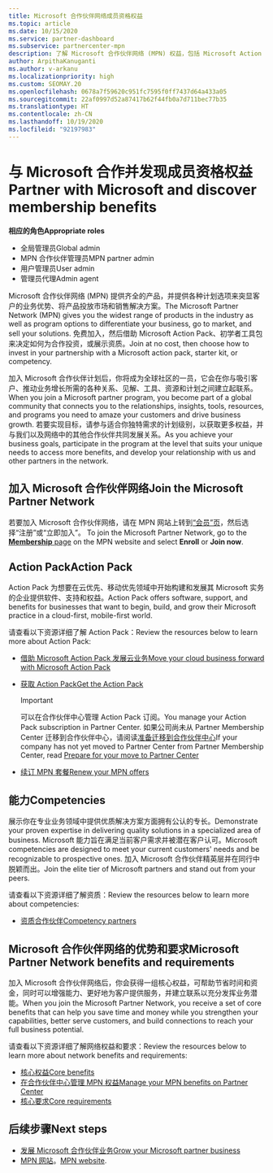 ```yaml
---
title: Microsoft 合作伙伴网络成员资格权益
ms.topic: article
ms.date: 10/15/2020
ms.service: partner-dashboard
ms.subservice: partnercenter-mpn
description: 了解 Microsoft 合作伙伴网络 (MPN) 权益，包括 Microsoft Action Pack、资格，以及用于将产品投放市场和销售解决方案的计划选项。
author: ArpithaKanuganti
ms.author: v-arkanu
ms.localizationpriority: high
ms.custom: SEOMAY.20
ms.openlocfilehash: 0678a7f59620c951fc7595f0ff7437d64a433a05
ms.sourcegitcommit: 22af0997d52a87417b62f44fb0a7d711bec77b35
ms.translationtype: HT
ms.contentlocale: zh-CN
ms.lasthandoff: 10/19/2020
ms.locfileid: "92197983"
---
```

# <a name="partner-with-microsoft-and-discover-membership-benefits"></a><span data-ttu-id="55bac-103">与 Microsoft 合作并发现成员资格权益</span><span class="sxs-lookup"><span data-stu-id="55bac-103">Partner with Microsoft and discover membership benefits</span></span>

<span data-ttu-id="55bac-104">**相应的角色**</span><span class="sxs-lookup"><span data-stu-id="55bac-104">**Appropriate roles**</span></span>

- <span data-ttu-id="55bac-105">全局管理员</span><span class="sxs-lookup"><span data-stu-id="55bac-105">Global admin</span></span>
- <span data-ttu-id="55bac-106">MPN 合作伙伴管理员</span><span class="sxs-lookup"><span data-stu-id="55bac-106">MPN partner admin</span></span>
- <span data-ttu-id="55bac-107">用户管理员</span><span class="sxs-lookup"><span data-stu-id="55bac-107">User admin</span></span>
- <span data-ttu-id="55bac-108">管理员代理</span><span class="sxs-lookup"><span data-stu-id="55bac-108">Admin agent</span></span>

<span data-ttu-id="55bac-109">Microsoft 合作伙伴网络 (MPN) 提供齐全的产品，并提供各种计划选项来突显客户的业务优势、将产品投放市场和销售解决方案。</span><span class="sxs-lookup"><span data-stu-id="55bac-109">The Microsoft Partner Network (MPN) gives you the widest range of products in the industry as well as program options to differentiate your business, go to market, and sell your solutions.</span></span> <span data-ttu-id="55bac-110">免费加入，然后借助 Microsoft Action Pack、初学者工具包来决定如何为合作投资，或展示资质。</span><span class="sxs-lookup"><span data-stu-id="55bac-110">Join at no cost, then choose how to invest in your partnership with a Microsoft action pack, starter kit, or competency.</span></span>

<span data-ttu-id="55bac-111">加入 Microsoft 合作伙伴计划后，你将成为全球社区的一员，它会在你与吸引客户、推动业务增长所需的各种关系、见解、工具、资源和计划之间建立起联系。</span><span class="sxs-lookup"><span data-stu-id="55bac-111">When you join a Microsoft partner program, you become part of a global community that connects you to the relationships, insights, tools, resources, and programs you need to amaze your customers and drive business growth.</span></span> <span data-ttu-id="55bac-112">若要实现目标，请参与适合你独特需求的计划级别，以获取更多权益，并与我们以及网络中的其他合作伙伴共同发展关系。</span><span class="sxs-lookup"><span data-stu-id="55bac-112">As you achieve your business goals, participate in the program at the level that suits your unique needs to access more benefits, and develop your relationship with us and other partners in the network.</span></span> 

## <a name="join-the-microsoft-partner-network"></a><span data-ttu-id="55bac-113">加入 Microsoft 合作伙伴网络</span><span class="sxs-lookup"><span data-stu-id="55bac-113">Join the Microsoft Partner Network</span></span>

<span data-ttu-id="55bac-114">若要加入 Microsoft 合作伙伴网络，请在 MPN 网站上转到[“会员”页](https://partner.microsoft.com/membership)，然后选择“注册”或“立即加入”。  </span><span class="sxs-lookup"><span data-stu-id="55bac-114">To join the Microsoft Partner Network, go to the [**Membership** page](https://partner.microsoft.com/membership) on the MPN website and select **Enroll** or **Join now**.</span></span>

## <a name="action-pack"></a><span data-ttu-id="55bac-115">Action Pack</span><span class="sxs-lookup"><span data-stu-id="55bac-115">Action Pack</span></span>

<span data-ttu-id="55bac-116">Action Pack 为想要在云优先、移动优先领域中开始构建和发展其 Microsoft 实务的企业提供软件、支持和权益。</span><span class="sxs-lookup"><span data-stu-id="55bac-116">Action Pack offers software, support, and benefits for businesses that want to begin, build, and grow their Microsoft practice in a cloud-first, mobile-first world.</span></span>

<span data-ttu-id="55bac-117">请查看以下资源详细了解 Action Pack：</span><span class="sxs-lookup"><span data-stu-id="55bac-117">Review the resources below to learn more about Action Pack:</span></span>

- [<span data-ttu-id="55bac-118">借助 Microsoft Action Pack 发展云业务</span><span class="sxs-lookup"><span data-stu-id="55bac-118">Move your cloud business forward with Microsoft Action Pack</span></span>](https://partner.microsoft.com/membership/action-pack)

- [<span data-ttu-id="55bac-119">获取 Action Pack</span><span class="sxs-lookup"><span data-stu-id="55bac-119">Get the Action Pack</span></span>](mpn-get-action-pack.md)
  
    >[!IMPORTANT]
    ><span data-ttu-id="55bac-120">可以在合作伙伴中心管理 Action Pack 订阅。</span><span class="sxs-lookup"><span data-stu-id="55bac-120">You manage your Action Pack subscription in Partner Center.</span></span> <span data-ttu-id="55bac-121">如果公司尚未从 Partner Membership Center 迁移到合作伙伴中心，请阅读[准备迁移到合作伙伴中心](prepare-pmc-pc-migration.md)</span><span class="sxs-lookup"><span data-stu-id="55bac-121">If your company has not yet moved to Partner Center from Partner Membership Center, read [Prepare for your move to Partner Center](prepare-pmc-pc-migration.md)</span></span>  

- [<span data-ttu-id="55bac-122">续订 MPN 套餐</span><span class="sxs-lookup"><span data-stu-id="55bac-122">Renew your MPN offers</span></span>](renew-mpn-offers.md)

## <a name="competencies"></a><span data-ttu-id="55bac-123">能力</span><span class="sxs-lookup"><span data-stu-id="55bac-123">Competencies</span></span>

<span data-ttu-id="55bac-124">展示你在专业业务领域中提供优质解决方案方面拥有公认的专长。</span><span class="sxs-lookup"><span data-stu-id="55bac-124">Demonstrate your proven expertise in delivering quality solutions in a specialized area of business.</span></span> <span data-ttu-id="55bac-125">Microsoft 能力旨在满足当前客户需求并被潜在客户认可。</span><span class="sxs-lookup"><span data-stu-id="55bac-125">Microsoft competencies are designed to meet your current customers' needs and be recognizable to prospective ones.</span></span> <span data-ttu-id="55bac-126">加入 Microsoft 合作伙伴精英层并在同行中脱颖而出。</span><span class="sxs-lookup"><span data-stu-id="55bac-126">Join the elite tier of Microsoft partners and stand out from your peers.</span></span>

<span data-ttu-id="55bac-127">请查看以下资源详细了解资质：</span><span class="sxs-lookup"><span data-stu-id="55bac-127">Review the resources below to learn more about competencies:</span></span>

- [<span data-ttu-id="55bac-128">资质合作伙伴</span><span class="sxs-lookup"><span data-stu-id="55bac-128">Competency partners</span></span>](https://partner.microsoft.com/membership/competencies)

## <a name="microsoft-partner-network-benefits-and-requirements"></a><span data-ttu-id="55bac-129">Microsoft 合作伙伴网络的优势和要求</span><span class="sxs-lookup"><span data-stu-id="55bac-129">Microsoft Partner Network benefits and requirements</span></span>

<span data-ttu-id="55bac-130">加入 Microsoft 合作伙伴网络后，你会获得一组核心权益，可帮助节省时间和资金，同时可以增强能力、更好地为客户提供服务，并建立联系以充分发挥业务潜能。</span><span class="sxs-lookup"><span data-stu-id="55bac-130">When you join the Microsoft Partner Network, you receive a set of core benefits that can help you save time and money while you strengthen your capabilities, better serve customers, and build connections to reach your full business potential.</span></span> 

<span data-ttu-id="55bac-131">请查看以下资源详细了解网络权益和要求：</span><span class="sxs-lookup"><span data-stu-id="55bac-131">Review the resources below to learn more about network benefits and requirements:</span></span>

- [<span data-ttu-id="55bac-132">核心权益</span><span class="sxs-lookup"><span data-stu-id="55bac-132">Core benefits</span></span>](https://partner.microsoft.com/membership/core-benefits#simple-tab-content-1)
- [<span data-ttu-id="55bac-133">在合作伙伴中心管理 MPN 权益</span><span class="sxs-lookup"><span data-stu-id="55bac-133">Manage your MPN benefits on Partner Center</span></span>](manage-your-partner-network-benefits.md)
- [<span data-ttu-id="55bac-134">核心要求</span><span class="sxs-lookup"><span data-stu-id="55bac-134">Core requirements</span></span>](https://partner.microsoft.com/membership/core-benefits#simple-tab-content-2)

## <a name="next-steps"></a><span data-ttu-id="55bac-135">后续步骤</span><span class="sxs-lookup"><span data-stu-id="55bac-135">Next steps</span></span>

- [<span data-ttu-id="55bac-136">发展 Microsoft 合作伙伴业务</span><span class="sxs-lookup"><span data-stu-id="55bac-136">Grow your Microsoft partner business</span></span>](grow-your-business.md)
- <span data-ttu-id="55bac-137">[MPN 网站](https://partner.microsoft.com/commercial)。</span><span class="sxs-lookup"><span data-stu-id="55bac-137">[MPN website](https://partner.microsoft.com/commercial).</span></span>
